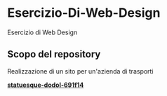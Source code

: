 # Esercizio-Di-Web-Design
Esercizio di Web Design
## Scopo del repository
Realizzazione di un sito per un'azienda di trasporti

[****statuesque-dodol-691f14****](https://statuesque-dodol-691f14.netlify.app/)
